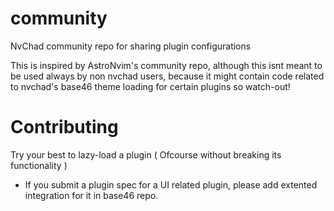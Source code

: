 # community
NvChad community repo for sharing plugin configurations 

This is inspired by AstroNvim's community repo, although this isnt meant to be used always by non nvchad users, because it might contain code related to nvchad's base46 theme loading for certain plugins so watch-out! 

# Contributing 

Try your best to lazy-load a plugin ( Ofcourse without breaking its functionality )

- If you submit a plugin spec for a UI related plugin, please add extented integration for it in base46 repo.
